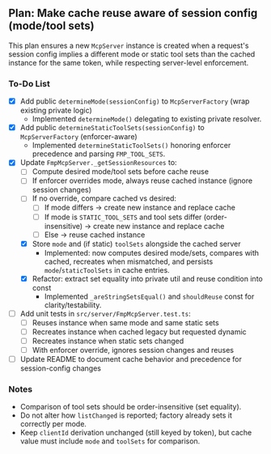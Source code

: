 ## Plan: Make cache reuse aware of session config (mode/tool sets)

This plan ensures a new `McpServer` instance is created when a request's session config implies a different mode or static tool sets than the cached instance for the same token, while respecting server-level enforcement.

### To-Do List

- [x] Add public `determineMode(sessionConfig)` to `McpServerFactory` (wrap existing private logic)
    - Implemented `determineMode()` delegating to existing private resolver.
- [x] Add public `determineStaticToolSets(sessionConfig)` to `McpServerFactory` (enforcer-aware)
    - Implemented `determineStaticToolSets()` honoring enforcer precedence and parsing `FMP_TOOL_SETS`.
- [x] Update `FmpMcpServer._getSessionResources` to:
  - [ ] Compute desired mode/tool sets before cache reuse
  - [ ] If enforcer overrides mode, always reuse cached instance (ignore session changes)
  - [ ] If no override, compare cached vs desired:
    - [ ] If mode differs → create new instance and replace cache
    - [ ] If mode is `STATIC_TOOL_SETS` and tool sets differ (order-insensitive) → create new instance and replace cache
    - [ ] Else → reuse cached instance
  - [x] Store `mode` and (if static) `toolSets` alongside the cached server
    - Implemented: now computes desired mode/sets, compares with cached, recreates when mismatched, and persists `mode`/`staticToolSets` in cache entries.
  - [x] Refactor: extract set equality into private util and reuse condition into const
    - Implemented `_areStringSetsEqual()` and `shouldReuse` const for clarity/testability.
- [ ] Add unit tests in `src/server/FmpMcpServer.test.ts`:
  - [ ] Reuses instance when same mode and same static sets
  - [ ] Recreates instance when cached legacy but requested dynamic
  - [ ] Recreates instance when static sets changed
  - [ ] With enforcer override, ignores session changes and reuses
- [ ] Update README to document cache behavior and precedence for session-config changes

### Notes

- Comparison of tool sets should be order-insensitive (set equality).
- Do not alter how `listChanged` is reported; factory already sets it correctly per mode.
- Keep `clientId` derivation unchanged (still keyed by token), but cache value must include `mode` and `toolSets` for comparison.

